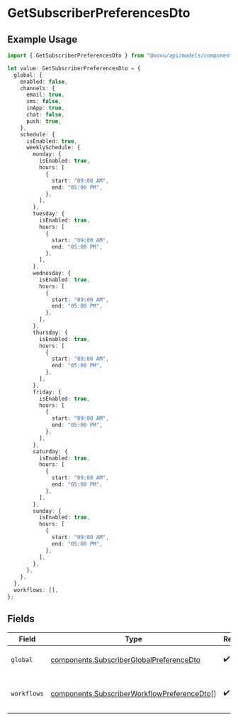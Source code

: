 # GetSubscriberPreferencesDto

## Example Usage

```typescript
import { GetSubscriberPreferencesDto } from "@novu/api/models/components";

let value: GetSubscriberPreferencesDto = {
  global: {
    enabled: false,
    channels: {
      email: true,
      sms: false,
      inApp: true,
      chat: false,
      push: true,
    },
    schedule: {
      isEnabled: true,
      weeklySchedule: {
        monday: {
          isEnabled: true,
          hours: [
            {
              start: "09:00 AM",
              end: "05:00 PM",
            },
          ],
        },
        tuesday: {
          isEnabled: true,
          hours: [
            {
              start: "09:00 AM",
              end: "05:00 PM",
            },
          ],
        },
        wednesday: {
          isEnabled: true,
          hours: [
            {
              start: "09:00 AM",
              end: "05:00 PM",
            },
          ],
        },
        thursday: {
          isEnabled: true,
          hours: [
            {
              start: "09:00 AM",
              end: "05:00 PM",
            },
          ],
        },
        friday: {
          isEnabled: true,
          hours: [
            {
              start: "09:00 AM",
              end: "05:00 PM",
            },
          ],
        },
        saturday: {
          isEnabled: true,
          hours: [
            {
              start: "09:00 AM",
              end: "05:00 PM",
            },
          ],
        },
        sunday: {
          isEnabled: true,
          hours: [
            {
              start: "09:00 AM",
              end: "05:00 PM",
            },
          ],
        },
      },
    },
  },
  workflows: [],
};
```

## Fields

| Field                                                                                                      | Type                                                                                                       | Required                                                                                                   | Description                                                                                                |
| ---------------------------------------------------------------------------------------------------------- | ---------------------------------------------------------------------------------------------------------- | ---------------------------------------------------------------------------------------------------------- | ---------------------------------------------------------------------------------------------------------- |
| `global`                                                                                                   | [components.SubscriberGlobalPreferenceDto](../../models/components/subscriberglobalpreferencedto.md)       | :heavy_check_mark:                                                                                         | Global preference settings                                                                                 |
| `workflows`                                                                                                | [components.SubscriberWorkflowPreferenceDto](../../models/components/subscriberworkflowpreferencedto.md)[] | :heavy_check_mark:                                                                                         | Workflow-specific preference settings                                                                      |